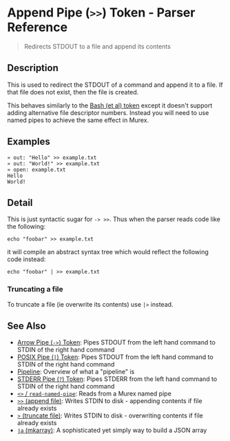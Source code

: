 # Append Pipe (`>>`) Token - Parser Reference

> Redirects STDOUT to a file and append its contents

## Description

This is used to redirect the STDOUT of a command and append it to a file. If
that file does not exist, then the file is created.

This behaves similarly to the [Bash (et al) token](https://www.gnu.org/software/bash/manual/bash.html#Appending-Redirected-Output)
except it doesn't support adding alternative file descriptor numbers. Instead
you will need to use named pipes to achieve the same effect in Murex.

## Examples

    » out: "Hello" >> example.txt
    » out: "World!" >> example.txt
    » open: example.txt
    Hello
    World!

## Detail

This is just syntactic sugar for `-> >>`. Thus when the parser reads code like
the following:

    echo "foobar" >> example.txt

it will compile an abstract syntax tree which would reflect the following code
instead:

    echo "foobar" | >> example.txt

### Truncating a file

To truncate a file (ie overwrite its contents) use `|>` instead.

## See Also

- [Arrow Pipe (`->`) Token](/parser/pipe-arrow.md):
  Pipes STDOUT from the left hand command to STDIN of the right hand command
- [POSIX Pipe (`|`) Token](/parser/pipe-posix.md):
  Pipes STDOUT from the left hand command to STDIN of the right hand command
- [Pipeline](/user-guide/pipeline.md):
  Overview of what a "pipeline" is
- [STDERR Pipe (`?`) Token](/parser/pipe-err.md):
  Pipes STDERR from the left hand command to STDIN of the right hand command
- [`<>` / `read-named-pipe`](/commands/namedpipe.md):
  Reads from a Murex named pipe
- [`>>` (append file)](/commands/greater-than-greater-than.md):
  Writes STDIN to disk - appending contents if file already exists
- [`>` (truncate file)](/commands/greater-than.md):
  Writes STDIN to disk - overwriting contents if file already exists
- [`ja` (mkarray)](/commands/ja.md):
  A sophisticated yet simply way to build a JSON array

